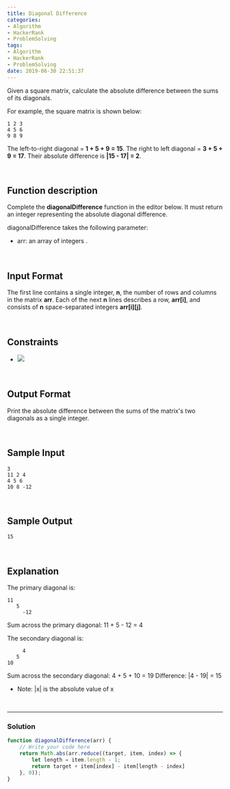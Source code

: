 ```yaml
---
title: Diagonal Difference
categories:
- Algorithm
- HackerRank
- ProblemSolving
tags:
- Algorithm
- HackerRank
- ProblemSolving
date: 2019-06-30 22:51:37
---
```

  

Given a square matrix, calculate the absolute difference between the sums of its diagonals.

For example, the square matrix  is shown below:
```
1 2 3
4 5 6
9 8 9  
```

The left-to-right diagonal = **1 + 5 + 9 = 15**. The right to left diagonal = **3 + 5 + 9 = 17**. 
Their absolute difference is **|15 - 17| = 2**.

<br/>
<!-- more -->

## Function description

Complete the **diagonalDifference** function in the editor below. It must return an integer representing the absolute diagonal difference.

diagonalDifference takes the following parameter:

- arr: an array of integers .

<br/>

## Input Format

The first line contains a single integer, **n**, the number of rows and columns in the matrix **arr**. 
Each of the next **n** lines describes a row, **arr[i]**, and consists of **n** space-separated integers **arr[i][j]**.

<br/>

## Constraints

- ![](https://latex.codecogs.com/gif.latex?-100\leq&space;arr[i][j]\leq&space;100)

<br/>

## Output Format

Print the absolute difference between the sums of the matrix's two diagonals as a single integer.

<br/>

## Sample Input
```
3
11 2 4
4 5 6
10 8 -12
```

<br/>

## Sample Output
```
15
```

<br/>

## Explanation

The primary diagonal is:
```
11
   5
     -12
```

Sum across the primary diagonal: 11 + 5 - 12 = 4

The secondary diagonal is:
```
     4
   5
10
```

Sum across the secondary diagonal: 4 + 5 + 10 = 19 
Difference: |4 - 19| = 15


* Note: |x| is the absolute value of x

<br/>

---

### Solution

```javascript
function diagonalDifference(arr) {
    // Write your code here
    return Math.abs(arr.reduce((target, item, index) => {
        let length = item.length - 1;
        return target + item[index] - item[length - index]
    }, 0));
}
```